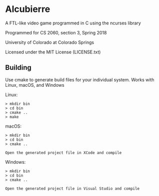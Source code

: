 # Alcubierre
A FTL-like video game programmed in C using the ncurses library

Programmed for CS 2060, section 3, Spring 2018

University of Colorado at Colorado Springs

Licensed under the MIT License (LICENSE.txt)

## Building
Use cmake to generate build files for your individual system. Works with Linux, macOS, and Windows

Linux:
```
> mkdir bin
> cd bin
> cmake ..
> make
```

macOS:
```
> mkdir bin
> cd bin
> cmake ..

Open the generated project file in XCode and compile
```

Windows:
```
> mkdir bin
> cd bin
> cmake ..

Open the generated project file in Visual Studio and compile
```
